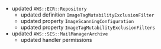 - updated `AWS::ECR::Repository`
  - updated definition `ImageTagMutabilityExclusionFilter`
  - updated property `ImageScanningConfiguration`
  - updated property `ImageTagMutabilityExclusionFilters`
- updated `AWS::SES::MailManagerArchive`
  - updated handler permissions
